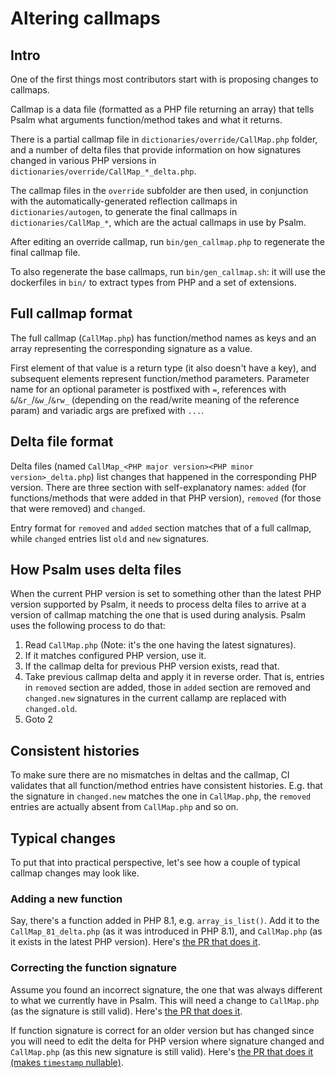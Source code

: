 # Altering callmaps

## Intro

One of the first things most contributors start with is proposing changes to
callmaps.

Callmap is a data file (formatted as a PHP file returning an array) that tells
Psalm what arguments function/method takes and what it returns.

There is a partial callmap file in `dictionaries/override/CallMap.php` folder, and
a number of delta files that provide information on
how signatures changed in various PHP versions in `dictionaries/override/CallMap_*_delta.php`. 

The callmap files in the `override` subfolder are then used, in conjunction with the
automatically-generated reflection callmaps in `dictionaries/autogen`, to generate the
final callmaps in `dictionaries/CallMap_*`, which are the actual callmaps in use by Psalm.

After editing an override callmap, run `bin/gen_callmap.php` to regenerate the final callmap file.

To also regenerate the base callmaps, run `bin/gen_callmap.sh`: it will use the dockerfiles in `bin/` 
to extract types from PHP and a set of extensions.

## Full callmap format

The full callmap (`CallMap.php`) has function/method
names as keys and an array representing the corresponding signature as a value.

First element of that value is a return type (it also doesn't have a key), and
subsequent elements represent function/method parameters. Parameter name for an
optional parameter is postfixed with `=`, references with `&`/`&r_`/`&w_`/`&rw_`
(depending on the read/write meaning of the reference param) and 
variadic args are prefixed with `...`.

## Delta file format

Delta files (named `CallMap_<PHP major version><PHP minor version>_delta.php`)
list changes that happened in the corresponding PHP version. There are
three section with self-explanatory names: `added` (for functions/methods that
were added in that PHP version), `removed` (for those that were removed) and
`changed`.

Entry format for `removed` and `added` section matches that of a full callmap,
while `changed` entries list `old` and `new` signatures.

## How Psalm uses delta files

When the current PHP version is set to something other than the latest PHP
version supported by Psalm, it needs to process delta files to arrive at a
version of callmap matching the one that is used during analysis. Psalm uses
the following process to do that:

1. Read `CallMap.php` (Note: it's the one having the latest signatures).
2. If it matches configured PHP version, use it.
3. If the callmap delta for previous PHP version exists, read that.
4. Take previous callmap delta and apply it in reverse order. That is, entries
   in `removed` section are added, those in `added` section are removed and
   `changed.new` signatures in the current callamp are replaced with
   `changed.old`.
5. Goto 2

## Consistent histories

To make sure there are no mismatches in deltas and the callmap, CI validates
that all function/method entries have consistent histories. E.g. that the
signature in `changed.new` matches the one in `CallMap.php`, the `removed`
entries are actually absent from `CallMap.php` and so on.

## Typical changes

To put that into practical perspective, let's see how a couple of typical
callmap changes may look like.

### Adding a new function

Say, there's a function added in PHP 8.1, e.g. `array_is_list()`. Add it to the
`CallMap_81_delta.php` (as it was introduced in PHP 8.1), and `CallMap.php` (as
it exists in the latest PHP version). Here's [the PR that does it](https://github.com/vimeo/psalm/pull/6398/files).

### Correcting the function signature

Assume you found an incorrect signature, the one that was always different to what
we currently have in Psalm. This will need a change to `CallMap.php` (as the signature is
still valid). Here's [the PR that does it](https://github.com/vimeo/psalm/pull/6359/files).

If function signature is correct for an older version but has changed since you
will need to edit the delta for PHP version where signature changed and
`CallMap.php` (as this new signature is still valid).  Here's
[the PR that does it (makes `timestamp` nullable)](https://github.com/vimeo/psalm/pull/6244/files).
